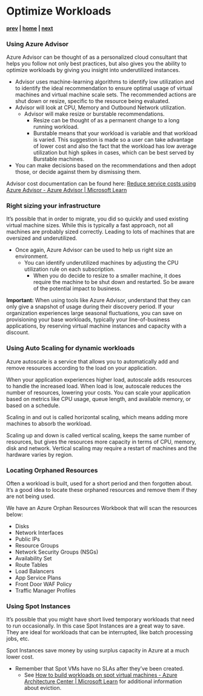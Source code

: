 # Optimize Workloads

#### [prev](./understand-forecast.md) | [home](./readme.md)  | [next](./control.md)

### Using Azure Advisor
Azure Advisor can be thought of as a personalized cloud consultant that helps you follow not only best practices, but also gives you the ability to optimize workloads by giving you insight into underutilized instances.
- Advisor uses machine-learning algorithms to identify low utilization and to identify the ideal recommendation to ensure optimal usage of virtual machines and virtual machine scale sets. The recommended actions are shut down or resize, specific to the resource being evaluated.
- Advisor will look at CPU, Memory and Outbound Network utilization.
  - Advisor will make resize or burstable recommendations.
    - Resize can be thought of as a permanent change to a long running workload.
    - Burstable means that your workload is variable and that workload is varied. This suggestion is made so a user can take advantage of lower cost and also the fact that the workload has low average utilization but high spikes in cases, which can be best served by Burstable machines.
- You can make decisions based on the recommendations and then adopt those, or decide against them by dismissing them.

Advisor cost documentation can be found here: [Reduce service costs using Azure Advisor - Azure Advisor | Microsoft Learn](https://learn.microsoft.com/en-us/azure/advisor/advisor-cost-recommendations)
### Right sizing your infrastructure
It’s possible that in order to migrate, you did so quickly and used existing virtual machine sizes. While this is typically a fast approach, not all machines are probably sized correctly. Leading to lots of machines that are oversized and underutilized.
- Once again, Azure Advisor can be used to help us right size an environment.
  - You can identify underutilized machines by adjusting the CPU utilization rule on each subscription.
    - When you do decide to resize to a smaller machine, it does require the machine to be shut down and restarted. So be aware of the potential impact to business.

**Important:** When using tools like Azure Advisor, understand that they can only give a snapshot of usage during their discovery period. If your organization experiences large seasonal fluctuations, you can save on provisioning your base workloads, typically your line-of-business applications, by reserving virtual machine instances and capacity with a discount.
### Using Auto Scaling for dynamic workloads
Azure autoscale is a service that allows you to automatically add and remove resources according to the load on your application.

When your application experiences higher load, autoscale adds resources to handle the increased load. When load is low, autoscale reduces the number of resources, lowering your costs. You can scale your application based on metrics like CPU usage, queue length, and available memory, or based on a schedule.

Scaling in and out is called horizontal scaling, which means adding more machines to absorb the workload.

Scaling up and down is called vertical scaling, keeps the same number of resources, but gives the resources more capacity in terms of CPU, memory, disk and network. Vertical scaling may require a restart of machines and the hardware varies by region.
### Locating Orphaned Resources
Often a workload is built, used for a short period and then forgotten about. It’s a good idea to locate these orphaned resources and remove them if they are not being used. 

We have an Azure Orphan Resources Workbook that will scan the resources below:
- Disks
- Network Interfaces
- Public IPs
- Resource Groups
- Network Security Groups (NSGs)
- Availability Set
- Route Tables
- Load Balancers
- App Service Plans
- Front Door WAF Policy
- Traffic Manager Profiles

### Using Spot Instances
It’s possible that you might have short lived temporary workloads that need to run occasionally. In this case Spot Instances are a great way to save. They are ideal for workloads that can be interrupted, like batch processing jobs, etc.

Spot Instances save money by using surplus capacity in Azure at a much lower cost.

- Remember that Spot VMs have no SLAs after they’ve been created.
  - See [How to build workloads on spot virtual machines - Azure Architecture Center | Microsoft Learn](https://learn.microsoft.com/en-us/azure/architecture/guide/spot/spot-eviction) for additional information about eviction.

